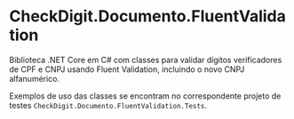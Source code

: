 # CheckDigit.Documento.FluentValidation

Biblioteca .NET Core em C# com classes para validar dígitos verificadores de CPF e CNPJ usando Fluent Validation, incluindo o novo CNPJ alfanumérico.

Exemplos de uso das classes se encontram no correspondente projeto de testes `CheckDigit.Documento.FluentValidation.Tests`.
